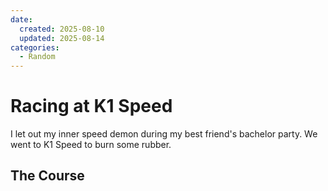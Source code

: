 ```yaml
---
date:
  created: 2025-08-10
  updated: 2025-08-14
categories:
  - Random
---
```

# Racing at K1 Speed

I let out my inner speed demon during my best friend's bachelor party. We went to K1 Speed to burn some rubber.

<!-- more -->

## The Course

